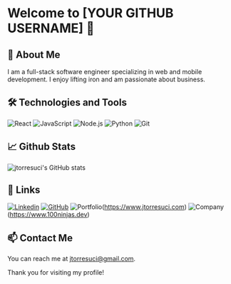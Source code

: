 # Welcome to [YOUR GITHUB USERNAME] 👋

<!--- Add an introduction about yourself -->

## 🚀 About Me

I am a full-stack software engineer specializing in web and mobile development. I enjoy lifting iron and am passionate about business.

## 🛠️ Technologies and Tools

![React](https://img.shields.io/badge/React-Tool-blue)
![JavaScript](https://img.shields.io/badge/JavaScript-Tool-blue)
![Node.js](https://img.shields.io/badge/Node.js-Tool-blue)
![Python](https://img.shields.io/badge/Python-Tool-blue)
![Git](https://img.shields.io/badge/Git-Tool-blue)

<!--- List the technologies and tools you are familiar with -->

## 📈 Github Stats

![jtorresuci's GitHub stats](https://github-readme-stats.vercel.app/api?username=jtorresuci&show_icons=true&theme=radical)

<!--- Add your Github stats -->

## 🔗 Links

[![Linkedin](https://img.shields.io/badge/LinkedIn-Profile-blue)](https://www.linkedin.com/in/jtorresuci)
[![GitHub](https://img.shields.io/badge/GitHub-Profile-blue)](https://github.com/jtorresuci)
![Portfolio](https://img.shields.io/badge/Portfolio-Link-green)(https://www.jtorresuci.com)
![Company](https://img.shields.io/badge/Company-Link-green)(https://www.100ninjas.dev)



<!--- Add your social media and professional profiles -->

## 📫 Contact Me

You can reach me at jtorresuci@gmail.com.

<!--- Add your contact information -->

Thank you for visiting my profile!
